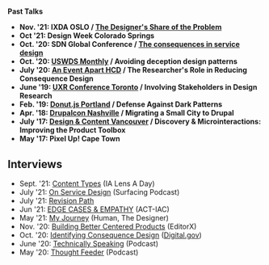 <script>
	import Seo from '$lib/Seo.svelte';
</script>

<!-- TODO UPDATE THE SEO INFO -->
<Seo title="About Ron" description="" path="/about" />

# 

**Past Talks**

-   **Nov. '21: IXDA OSLO / [The Designer's Share of the Problem](https://vimeo.com/651801535)**
-   **Oct '21: Design Week Colorado Springs**
-   **Oct. '20: SDN Global Conference / [The consequences in service design](https://youtu.be/JqguCFiY3KM)**
-   **Oct. '20: [USWDS Monthly](https://www.youtube.com/watch?t=1430s&v=Aw5ovySXf6o) / Avoiding deception design patterns**
-   **July '20: [An Event Apart HCD](https://aneventapart.com/event/online-0720#s24059) / The Researcher's Role in Reducing Consequence Design**
-   **June '19: [UXR Conference Toronto](https://www.youtube.com/watch?v=rm6zUoyaC2Y) / Involving Stakeholders in Design Research**
-   **Feb. '19: [Donut.js Portland](https://youtu.be/3nLretWklAo) / Defense Against Dark Patterns**
-   **Apr. '18: [Drupalcon Nashville](https://www.youtube.com/watch?v=REUJCWpFOcI) / Migrating a Small City to Drupal**
-   **July '17: [Design & Content Vancouver](https://vimeo.com/228911684) / Discovery & Microinteractions: Improving the Product Toolbox**
-   **May '17: Pixel Up! Cape Town**

**Interviews**
-----------------
-   Sept. '21: [Content Types](https://youtu.be/nnuYyD7xXIk) (IA Lens A Day)
-   July '21: [On Service Design](https://www.surfacingpodcast.com/ron-bronson-transcript) (Surfacing Podcast)
-   July '21: [Revision Path](https://revisionpath.com/ron-bronson/)
-   Jun '21: [EDGE CASES & EMPATHY](https://open.spotify.com/episode/3Xd9MZ9HdByErb41jb7vUX) (ACT-IAC)
-   May '21: [My Journey](https://open.spotify.com/episode/3KRy0ztHvqevYpP4EYn5BV?si=VIqL0OSsSvymKJ81alinrg) (Human, The Designer)
-   Nov. '20: [Building Better Centered Products](https://www.editorx.com/shaping-design/article/ron-bronson-interview-consequence-design) (EditorX)
-   Oct. '20: [Identifying Consequence Design](https://digital.gov/resources/deceptive-design-how-to-identify-and-combat-consequence-design/) ([Digital.gov](http://Digital.gov))
-   June '20: [Technically Speaking](https://www.technicallyspeakinghw.com/episodes/ep-5-consequence-design-with-ron-bronson) (Podcast)
-   May '20: [Thought Feeder](https://thoughtfeederpod.com/podcast/service-design-and-consequences/) (Podcast)
